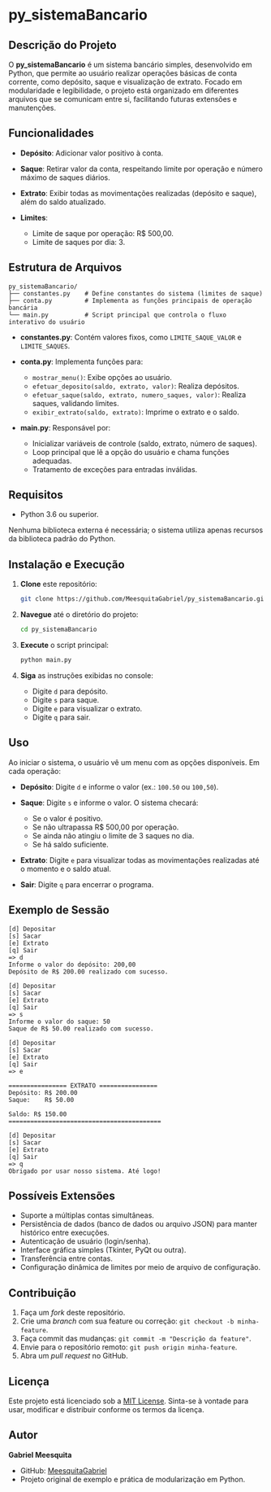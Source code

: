 # py\_sistemaBancario

## Descrição do Projeto

O **py\_sistemaBancario** é um sistema bancário simples, desenvolvido em Python, que permite ao usuário realizar operações básicas de conta corrente, como depósito, saque e visualização de extrato. Focado em modularidade e legibilidade, o projeto está organizado em diferentes arquivos que se comunicam entre si, facilitando futuras extensões e manutenções.

## Funcionalidades

* **Depósito**: Adicionar valor positivo à conta.
* **Saque**: Retirar valor da conta, respeitando limite por operação e número máximo de saques diários.
* **Extrato**: Exibir todas as movimentações realizadas (depósito e saque), além do saldo atualizado.
* **Limites**:

  * Limite de saque por operação: R\$ 500,00.
  * Limite de saques por dia: 3.

## Estrutura de Arquivos

```
py_sistemaBancario/
├── constantes.py    # Define constantes do sistema (limites de saque)
├── conta.py         # Implementa as funções principais de operação bancária
└── main.py          # Script principal que controla o fluxo interativo do usuário
```

* **constantes.py**: Contém valores fixos, como `LIMITE_SAQUE_VALOR` e `LIMITE_SAQUES`.
* **conta.py**: Implementa funções para:

  * `mostrar_menu()`: Exibe opções ao usuário.
  * `efetuar_deposito(saldo, extrato, valor)`: Realiza depósitos.
  * `efetuar_saque(saldo, extrato, numero_saques, valor)`: Realiza saques, validando limites.
  * `exibir_extrato(saldo, extrato)`: Imprime o extrato e o saldo.
* **main.py**: Responsável por:

  * Inicializar variáveis de controle (saldo, extrato, número de saques).
  * Loop principal que lê a opção do usuário e chama funções adequadas.
  * Tratamento de exceções para entradas inválidas.

## Requisitos

* Python 3.6 ou superior.

Nenhuma biblioteca externa é necessária; o sistema utiliza apenas recursos da biblioteca padrão do Python.

## Instalação e Execução

1. **Clone** este repositório:

   ```bash
   git clone https://github.com/MeesquitaGabriel/py_sistemaBancario.git
   ```

2. **Navegue** até o diretório do projeto:

   ```bash
   cd py_sistemaBancario
   ```

3. **Execute** o script principal:

   ```bash
   python main.py
   ```

4. **Siga** as instruções exibidas no console:

   * Digite `d` para depósito.
   * Digite `s` para saque.
   * Digite `e` para visualizar o extrato.
   * Digite `q` para sair.

## Uso

Ao iniciar o sistema, o usuário vê um menu com as opções disponíveis. Em cada operação:

* **Depósito**: Digite `d` e informe o valor (ex.: `100.50` ou `100,50`).
* **Saque**: Digite `s` e informe o valor. O sistema checará:

  * Se o valor é positivo.
  * Se não ultrapassa R\$ 500,00 por operação.
  * Se ainda não atingiu o limite de 3 saques no dia.
  * Se há saldo suficiente.
* **Extrato**: Digite `e` para visualizar todas as movimentações realizadas até o momento e o saldo atual.
* **Sair**: Digite `q` para encerrar o programa.

## Exemplo de Sessão

```
[d] Depositar
[s] Sacar
[e] Extrato
[q] Sair
=> d
Informe o valor do depósito: 200,00
Depósito de R$ 200.00 realizado com sucesso.

[d] Depositar
[s] Sacar
[e] Extrato
[q] Sair
=> s
Informe o valor do saque: 50
Saque de R$ 50.00 realizado com sucesso.

[d] Depositar
[s] Sacar
[e] Extrato
[q] Sair
=> e

================ EXTRATO ================
Depósito: R$ 200.00
Saque:    R$ 50.00

Saldo: R$ 150.00
==========================================

[d] Depositar
[s] Sacar
[e] Extrato
[q] Sair
=> q
Obrigado por usar nosso sistema. Até logo!
```

## Possíveis Extensões

* Suporte a múltiplas contas simultâneas.
* Persistência de dados (banco de dados ou arquivo JSON) para manter histórico entre execuções.
* Autenticação de usuário (login/senha).
* Interface gráfica simples (Tkinter, PyQt ou outra).
* Transferência entre contas.
* Configuração dinâmica de limites por meio de arquivo de configuração.

## Contribuição

1. Faça um *fork* deste repositório.
2. Crie uma *branch* com sua feature ou correção: `git checkout -b minha-feature`.
3. Faça commit das mudanças: `git commit -m "Descrição da feature"`.
4. Envie para o repositório remoto: `git push origin minha-feature`.
5. Abra um *pull request* no GitHub.

## Licença

Este projeto está licenciado sob a [MIT License](LICENSE). Sinta-se à vontade para usar, modificar e distribuir conforme os termos da licença.

## Autor

**Gabriel Meesquita**

* GitHub: [MeesquitaGabriel](https://github.com/MeesquitaGabriel)
* Projeto original de exemplo e prática de modularização em Python.

